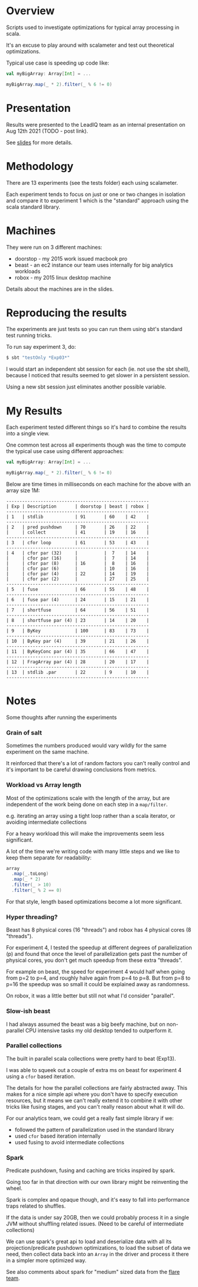 # Overview

Scripts used to investigate optimizations for typical array processing in scala.

It's an excuse to play around with scalameter and test out theoretical optimizations.

Typical use case is speeding up code like:

```scala
val myBigArray: Array[Int] = ...

myBigArray.map(_ * 2).filter(_ % 6 != 0)
```

# Presentation

Results were presented to the LeadIQ team as an internal presentation on Aug 12th 2021 (TODO - post link).

See [slides](slides.md) for more details.

# Methodology

There are 13 experiments (see the tests folder) each using scalameter.

Each experiment tends to focus on just or one or two changes in isolation and compare it to experiment 1
which is the "standard" approach using the scala standard library.

# Machines

They were run on 3 different machines:

- doorstop - my 2015 work issued macbook pro
- beast - an ec2 instance our team uses internally for big analytics workloads
- robox - my 2015 linux desktop machine

Details about the machines are in the slides.

# Reproducing the results

The experiments are just tests so you can run them using sbt's standard test running tricks. 

To run say experiment 3, do:

```bash
$ sbt "testOnly *Exp03*"
```

I would start an independent sbt session for each (ie. not use the sbt shell),
because I noticed that results seemed to get slower in a persistent session.

Using a new sbt session just eliminates another possible variable.

# My Results

Each experiment tested different things so it's hard to combine the results into a single view.

One common test across all experiments though was the time to compute the typical use case using different approaches:

```scala
val myBigArray: Array[Int] = ...

myBigArray.map(_ * 2).filter(_ % 6 != 0)
```

Below are time times in milliseconds on each machine for the above with an array size 1M:

```
------------------------------------------------------
| Exp | Description       | doorstop | beast | robox |
------------------------------------------------------
| 1   | stdlib            | 91       | 60    | 42    |
------------------------------------------------------
| 2   | pred pushdown     | 70       | 26    | 22    |
|     | collect           | 41       | 19    | 16    |
------------------------------------------------------
| 3   | cfor loop         | 61       | 53    | 43    |
------------------------------------------------------
| 4   | cfor par (32)     |          |  7    | 14    |
|     | cfor par (16)     |          |  7    | 14    |
|     | cfor par (8)      | 16       |  8    | 16    |
|     | cfor par (6)      |          | 10    | 16    |
|     | cfor par (4)      | 22       | 14    | 19    |
|     | cfor par (2)      |          | 27    | 25    |
------------------------------------------------------
| 5   | fuse              | 66       | 55    | 48    |
------------------------------------------------------
| 6   | fuse par (4)      | 24       | 15    | 21    |
------------------------------------------------------
| 7   | shortfuse         | 64       | 56    | 51    |
------------------------------------------------------
| 8   | shortfuse par (4) | 23       | 14    | 20    |
------------------------------------------------------
| 9   | ByKey             | 100      | 83    | 73    |
------------------------------------------------------
| 10  | ByKey par (4)     | 39       | 21    | 26    |
------------------------------------------------------
| 11  | ByKeyConc par (4) | 35       | 66    | 47    |
------------------------------------------------------
| 12  | FragArray par (4) | 28       | 20    | 17    |
------------------------------------------------------
| 13  | stdlib .par       | 22       | 9     | 10    |
------------------------------------------------------
```

# Notes

Some thoughts after running the experiments

### Grain of salt

Sometimes the numbers produced would vary wildly for the same experiment on the same machine.

It reinforced that there's a lot of random factors you can't really control and it's important to be
careful drawing conclusions from metrics.

### Workload vs Array length

Most of the optimizations scale with the length of the array,
but are independent of the work being done on each step in a `map/filter`.

e.g. iterating an array using a tight loop rather than a scala iterator, or avoiding intermediate collections

For a heavy workload this will make the improvements seem less significant.

A lot of the time we're writing code with many little steps and we like to keep them separate for readability:

```scala
array
  .map(_.toLong)
  .map(_ * 2)
  .filter(_ > 10)
  .filter(_ % 2 == 0)
```

For that style, length based optimizations become a lot more significant.

### Hyper threading?

Beast has 8 physical cores (16 "threads") and robox has 4 physical cores (8 "threads").

For experiment 4, I tested the speedup at different degrees of parallelization (p) and found that
once the level of parallelization gets past the number of physical cores,
you don't get much speedup from these extra "threads".

For example on beast, the speed for experiment 4 would half when going from p=2 to p=4,
and roughly halve again from p=4 to p=8.
But from p=8 to p=16 the speedup was so small it could be explained away as randomness.

On robox, it was a little better but still not what I'd consider "parallel".

### Slow-ish beast

I had always assumed the beast was a big beefy machine,
but on non-parallel CPU intensive tasks my old desktop tended to outperform it.

### Parallel collections

The built in parallel scala collections were pretty hard to beat (Exp13).

I was able to squeek out a couple of extra ms on beast for experiment 4 using a `cfor` based iteration.

The details for how the parallel collections are fairly abstracted away.
This makes for a nice simple api where you don't have to specify execution resources,
but it means we can't really extend it to combine it with other tricks like fusing stages,
and you can't really reason about what it will do.

For our analytics team, we could get a really fast simple library if we:

- followed the pattern of parallelization used in the standard library
- used `cfor` based iteration internally
- used fusing to avoid intermediate collections

### Spark

Predicate pushdown, fusing and caching are tricks inspired by spark.

Going too far in that direction with our own library might be reinventing the wheel.

Spark is complex and opaque though, and it's easy to fall into performance traps related to shuffles.

If the data is under say 20GB, then we could probably process it in a single JVM without shuffling related issues.
(Need to be careful of intermediate collections)

We can use spark's great api to load and deserialize data with all its projection/predicate pushdown optimizations,
to load the subset of data we need,
then collect data back into an `Array` in the driver and process it there in a simpler more optimized way.

See also comments about spark for "medium" sized data from the
[flare team](https://www.usenix.org/conference/osdi18/presentation/essertel).
